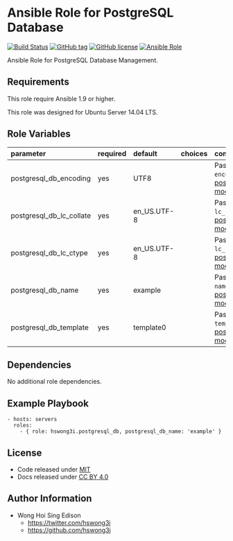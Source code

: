 Ansible Role for PostgreSQL Database
====================================

[![Build Status](https://travis-ci.org/pantarei/ansible-role-postgresql-db.svg?branch=master)](https://travis-ci.org/pantarei/ansible-role-postgresql-db)
 [![GitHub tag](https://img.shields.io/github/tag/pantarei/ansible-role-postgresql-db.svg)](https://github.com/pantarei/ansible-role-postgresql-db)
 [![GitHub license](https://img.shields.io/github/license/pantarei/ansible-role-postgresql-db.svg)](https://github.com/pantarei/ansible-role-postgresql-db/blob/master/LICENSE)
 [![Ansible Role](https://img.shields.io/ansible/role/5982.svg)](https://galaxy.ansible.com/detail#/role/5982)

Ansible Role for PostgreSQL Database Management.

Requirements
------------

This role require Ansible 1.9 or higher.

This role was designed for Ubuntu Server 14.04 LTS.

Role Variables
--------------

<table>
<colgroup>
<col width="20%" />
<col width="20%" />
<col width="20%" />
<col width="20%" />
<col width="20%" />
</colgroup>
<thead>
<tr class="header">
<th align="left">parameter</th>
<th align="left">required</th>
<th align="left">default</th>
<th align="left">choices</th>
<th align="left">comments</th>
</tr>
</thead>
<tbody>
<tr class="odd">
<td align="left">postgresql_db_encoding</td>
<td align="left">yes</td>
<td align="left">UTF8</td>
<td align="left"></td>
<td align="left">Pass value as <code>encoding</code> to <a href="http://docs.ansible.com/ansible/postgresql_db_module.html">postgresql_db module</a>.</td>
</tr>
<tr class="even">
<td align="left">postgresql_db_lc_collate</td>
<td align="left">yes</td>
<td align="left">en_US.UTF-8</td>
<td align="left"></td>
<td align="left">Pass value as <code>lc_collate</code> to <a href="http://docs.ansible.com/ansible/postgresql_db_module.html">postgresql_db module</a>.</td>
</tr>
<tr class="odd">
<td align="left">postgresql_db_lc_ctype</td>
<td align="left">yes</td>
<td align="left">en_US.UTF-8</td>
<td align="left"></td>
<td align="left">Pass value as <code>lc_ctype</code> to <a href="http://docs.ansible.com/ansible/postgresql_db_module.html">postgresql_db module</a>.</td>
</tr>
<tr class="even">
<td align="left">postgresql_db_name</td>
<td align="left">yes</td>
<td align="left">example</td>
<td align="left"></td>
<td align="left">Pass value as <code>name</code> to <a href="http://docs.ansible.com/ansible/postgresql_db_module.html">postgresql_db module</a>.</td>
</tr>
<tr class="odd">
<td align="left">postgresql_db_template</td>
<td align="left">yes</td>
<td align="left">template0</td>
<td align="left"></td>
<td align="left">Pass value as <code>template</code> to <a href="http://docs.ansible.com/ansible/postgresql_db_module.html">postgresql_db module</a>.</td>
</tr>
</tbody>
</table>

Dependencies
------------

No additional role dependencies.

Example Playbook
----------------

    - hosts: servers
      roles:
        - { role: hswong3i.postgresql_db, postgresql_db_name: 'example' }

License
-------

-   Code released under [MIT](https://github.com/pantarei/ansible-role-postgresql-db/blob/master/LICENSE)
-   Docs released under [CC BY 4.0](http://creativecommons.org/licenses/by/4.0/)

Author Information
------------------

-   Wong Hoi Sing Edison
    -   <https://twitter.com/hswong3i>
    -   <https://github.com/hswong3i>

